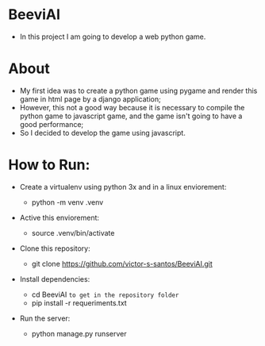 # BeeviAI
- In this project I am going to develop a web python game.

# About
- My first idea was to create a  python game using pygame and render this game in html page by a django application;
- However, this not a good way because it is necessary to compile the python game to javascript game, and the game isn't going to have a good performance;
- So I decided to develop the game using javascript.  

# How to Run:
* Create a virtualenv using python 3x and in a linux enviorement:
  - python -m venv .venv

* Active this enviorement:
  - source .venv/bin/activate

* Clone this repository:
  - git clone https://github.com/victor-s-santos/BeeviAI.git
  
* Install dependencies:
  - cd BeeviAI `to get in the repository folder`
  - pip install -r requeriments.txt
  
* Run the server:
  - python manage.py runserver